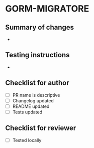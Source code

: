# GORM-MIGRATORE

## Summary of changes
-

## Testing instructions
-

## Checklist for author
- [ ] PR name is descriptive
- [ ] Changelog updated
- [ ] README updated
- [ ] Tests updated

## Checklist for reviewer
- [ ] Tested locally 
